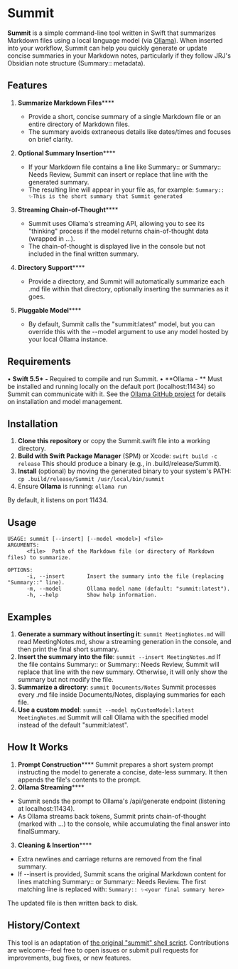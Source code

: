 # Summit

**Summit** is a simple command-line tool written in Swift that summarizes Markdown files using a local language model (via [Ollama](https://github.com/jmorganca/ollama)). When inserted into your workflow, Summit can help you quickly generate or update concise summaries in your Markdown notes, particularly if they follow JRJ's Obsidian note structure (Summary:: metadata).

## Features
1. **Summarize Markdown Files******
	- Provide a short, concise summary of a single Markdown file or an entire directory of Markdown files.
	- The summary avoids extraneous details like dates/times and focuses on brief clarity.

2. **Optional Summary Insertion******
	- If your Markdown file contains a line like Summary:: or Summary:: Needs Review, Summit can insert or replace that line with the generated summary.
	- The resulting line will appear in your file as, for example: `Summary:: ✨This is the short summary that Summit generated`

3. **Streaming Chain-of-Thought******
	- Summit uses Ollama's streaming API, allowing you to see its "thinking" process if the model returns chain-of-thought data (wrapped in <think>...</think>).
	- The chain-of-thought is displayed live in the console but not included in the final written summary.

4. **Directory Support******
	- Provide a directory, and Summit will automatically summarize each .md file within that directory, optionally inserting the summaries as it goes.

5. **Pluggable Model******
	- By default, Summit calls the "summit:latest" model, but you can override this with the --model argument to use any model hosted by your local Ollama instance.

## Requirements
• **Swift 5.5+ -** Required to compile and run Summit.
• **Ollama - ** Must be installed and running locally on the default port (localhost:11434) so Summit can communicate with it. See the [Ollama GitHub project](https://github.com/jmorganca/ollama) for details on installation and model management.

## Installation
1. **Clone this repository** or copy the Summit.swift file into a working directory.
2. **Build with Swift Package Manager** (SPM) or Xcode: `swift build -c release` This should produce a binary (e.g., in .build/release/Summit).
3. **Install** (optional) by moving the generated binary to your system's PATH: `cp .build/release/Summit /usr/local/bin/summit`
4. Ensure **Ollama** is running: `ollama run`

By default, it listens on port 11434.

## Usage
```    
USAGE: summit [--insert] [--model <model>] <file>
ARGUMENTS:
      <file>  Path of the Markdown file (or directory of Markdown files) to summarize.
    
OPTIONS:
      -i, --insert       Insert the summary into the file (replacing "Summary::" line).
      -m, --model        Ollama model name (default: "summit:latest").
      -h, --help         Show help information.
```
## Examples
1. **Generate a summary without inserting it**:
    `summit MeetingNotes.md` will read MeetingNotes.md, show a streaming generation in the console, and then print the final short summary.
2. **Insert the summary into the file**:
    `summit --insert MeetingNotes.md` If the file contains Summary:: or Summary:: Needs Review, Summit will replace that line with the new summary. Otherwise, it will only show the summary but not modify the file.
3. **Summarize a directory**: 
    `summit Documents/Notes` Summit processes every .md file inside Documents/Notes, displaying summaries for each file.
4. **Use a custom model**:
    `summit --model myCustomModel:latest MeetingNotes.md` Summit will call Ollama with the specified model instead of the default "summit:latest".

## How It Works
1. **Prompt Construction******
Summit prepares a short system prompt instructing the model to generate a concise, date-less summary. It then appends the file's contents to the prompt.
2. **Ollama Streaming******
  - Summit sends the prompt to Ollama's /api/generate endpoint (listening at localhost:11434).
  - As Ollama streams back tokens, Summit prints chain-of-thought (marked with <think>...</think>) to the console, while accumulating the final answer into finalSummary.
3. **Cleaning & Insertion******
  - Extra newlines and carriage returns are removed from the final summary.
  - If --insert is provided, Summit scans the original Markdown content for lines matching Summary:: or Summary:: Needs Review. The first matching line is replaced with: `Summary:: ✨<your final summary here>`

The updated file is then written back to disk.

## History/Context
This tool is an adaptation of [the original "summit" shell script](https://github.com/jrjones/jrjscripts/blob/main/summit). Contributions are welcome--feel free to open issues or submit pull requests for improvements, bug fixes, or new features.